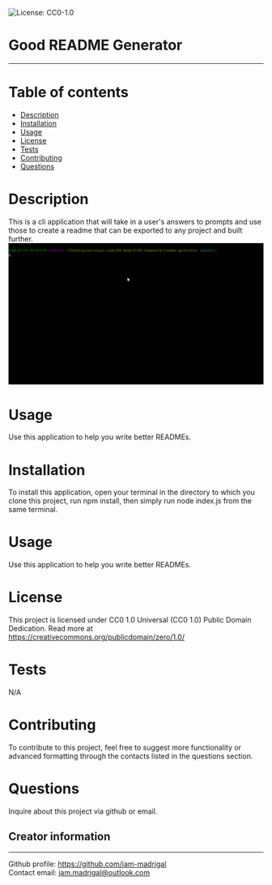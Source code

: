 
![License: CC0-1.0](https://img.shields.io/badge/License-CC0%201.0-lightgrey.svg)
# Good README Generator
---

# Table of contents
- [Description](#description)
- [Installation](#installation)
- [Usage](#usage)
- [License](#license)
- [Tests](#tests)
- [Contributing](#Contributing)
- [Questions](#questions)


# Description
This is a cli application that will take in a user's answers to prompts and use those to create a readme that can be exported to any project and built further.
![Demo Video](https://github.com/jam-madrigal/readme-generator/blob/master/assets/2020-08-14_16-04-14%20.gif?raw=true)

# Usage
Use this application to help you write better READMEs.

# Installation
To install this application, open your terminal in the directory to which you clone this project, run npm install, then simply run node index.js from the same terminal.

# Usage
Use this application to help you write better READMEs.

# License
This project is licensed under CC0 1.0 Universal (CC0 1.0)
    Public Domain Dedication. Read more at https://creativecommons.org/publicdomain/zero/1.0/

# Tests
N/A

# Contributing
To contribute to this project, feel free to suggest more functionality or advanced formatting through the contacts listed in the questions section.

# Questions
Inquire about this project via github or email.

## Creator information
---
Github profile: https://github.com/jam-madrigal  
Contact email: jam.madrigal@outlook.com

